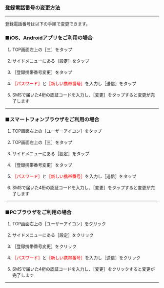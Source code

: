 <h3>登録電話番号の変更方法</h3>
<hr>

登録電話番号は以下の手順で変更できます。

<h3>■iOS、Androidアプリをご利用の場合</h3>

<ol>
<li>TOP画面左上の［三］をタップ</li>
<br>
<li>サイドメニューにある［設定］をタップ</li>
<br>
<li>［登録携帯番号変更］をタップ</li>
<br>
<li><font color="ff0000">［パスワード］</font>と<font color="ff0000">［新しい携帯番号］</font>を入力し［送信］をタップ</li>
<br>
<li>SMSで届いた4桁の認証コードを入力し、［変更］をタップすると変更が完了します</li>
</ol>

<hr>

<h3>■スマートフォンブラウザをご利用の場合</h3>

<ol>
<li>TOP画面右上の［ユーザーアイコン］をタップ</li>
<br>
<li>TOP画面左上の［三］をタップ</li>
<br>
<li>サイドメニューにある［設定］をタップ</li>
<br>
<li>［登録携帯番号変更］をタップ</li>
<br>
<li><font color="ff0000">［パスワード］</font>と<font color="ff0000">［新しい携帯番号］</font>を入力し［送信］をタップ</li>
<br>
<li>SMSで届いた4桁の認証コードを入力し、［変更］をタップすると変更が完了します</li>
</ol>

<hr>

<h3>■PCブラウザをご利用の場合</h3>

<ol>
<li>TOP画面右上の［ユーザーアイコン］をクリック</li>
<br>
<li>サイドメニューにある［設定］をクリック</li>
<br>
<li>［登録携帯番号変更］をクリック</li>
<br>
<li><font color="ff0000">［パスワード］</font>と<font color="ff0000">［新しい携帯番号］</font>を入力し［送信］をクリック</li>
<br>
<li>SMSで届いた4桁の認証コードを入力し、［変更］をクリックすると変更が完了します</li>
</ol>

<hr>